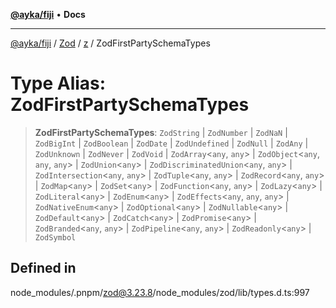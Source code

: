 [**@ayka/fiji**](../../../../../README.md) • **Docs**

***

[@ayka/fiji](../../../../../globals.md) / [Zod](../../../README.md) / [z](../README.md) / ZodFirstPartySchemaTypes

# Type Alias: ZodFirstPartySchemaTypes

> **ZodFirstPartySchemaTypes**: `ZodString` \| `ZodNumber` \| `ZodNaN` \| `ZodBigInt` \| `ZodBoolean` \| `ZodDate` \| `ZodUndefined` \| `ZodNull` \| `ZodAny` \| `ZodUnknown` \| `ZodNever` \| `ZodVoid` \| `ZodArray`\<`any`, `any`\> \| `ZodObject`\<`any`, `any`, `any`\> \| `ZodUnion`\<`any`\> \| `ZodDiscriminatedUnion`\<`any`, `any`\> \| `ZodIntersection`\<`any`, `any`\> \| `ZodTuple`\<`any`, `any`\> \| `ZodRecord`\<`any`, `any`\> \| `ZodMap`\<`any`\> \| `ZodSet`\<`any`\> \| `ZodFunction`\<`any`, `any`\> \| `ZodLazy`\<`any`\> \| `ZodLiteral`\<`any`\> \| `ZodEnum`\<`any`\> \| `ZodEffects`\<`any`, `any`, `any`\> \| `ZodNativeEnum`\<`any`\> \| `ZodOptional`\<`any`\> \| `ZodNullable`\<`any`\> \| `ZodDefault`\<`any`\> \| `ZodCatch`\<`any`\> \| `ZodPromise`\<`any`\> \| `ZodBranded`\<`any`, `any`\> \| `ZodPipeline`\<`any`, `any`\> \| `ZodReadonly`\<`any`\> \| `ZodSymbol`

## Defined in

node\_modules/.pnpm/zod@3.23.8/node\_modules/zod/lib/types.d.ts:997
